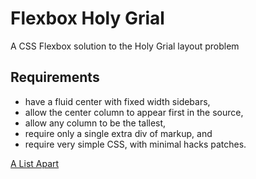 # Flexbox Holy Grial
A CSS Flexbox solution to the Holy Grial layout problem

## Requirements

* have a fluid center with fixed width sidebars,
* allow the center column to appear first in the source,
* allow any column to be the tallest,
* require only a single extra div of markup, and
* require very simple CSS, with minimal hacks patches.

[A List Apart](http://alistapart.com/article/holygrail)
